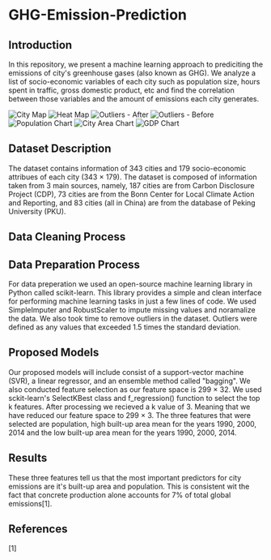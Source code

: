 # GHG-Emission-Prediction

## Introduction
In this repository, we present a machine learning approach to prediciting the emissions of city's greenhouse gases (also known as GHG). We analyze a list of socio-economic variables of each city such as population size, hours spent in traffic, gross domestic product, etc and find the correlation between those variables and the amount of emissions each city generates.

<img src="https://i.imgur.com/jTkUqqS.png" alt="City Map">
<img src="https://i.imgur.com/pkKrQFl.png" alt="Heat Map">
<img src="https://i.imgur.com/lG7fUEC.png" alt="Outliers - After">
<img src="https://i.imgur.com/KhB9xpB.png" alt="Outliers - Before">
<img src="https://i.imgur.com/sB2VEJ6.png" alt="Population Chart">
<img src="https://i.imgur.com/UnT0WdK.png" alt="City Area Chart">
<img src="https://i.imgur.com/DcPaLaG.png" alt="GDP Chart">

## Dataset Description
The dataset contains information of 343 cities and 179 socio-economic attribues of each city (343 × 179). The dataset is composed of information taken from 3 main sources, namely, 187 cities are from Carbon Disclosure Project (CDP), 73 cities are from the Bonn Center for Local Climate Action and Reporting, and 83 cities (all in China) are from the database of Peking University (PKU).

## Data Cleaning Process

## Data Preparation Process
For data preperation we used an open-source machine learning library in Python called scikit-learn. This library provides a simple and clean interface for performing machine learning tasks in just a few lines of code. We used SimpleImputer and RobustScaler to impute missing values and noramalize the data. We also took time to remove outliers in the dataset. Outliers were defined as any values that exceeded 1.5 times the standard deviation.
## Proposed Models
Our proposed models will include consist of a support-vector machine (SVR), a linear regressor, and an ensemble method called "bagging". We also conducted feature selection as our feature space is 299 × 32. We used sckit-learn's SelectKBest class and f_regression() function to select the top k features. After processing we recieved a k value of 3. Meaning that we have reduced our feature space to 299 × 3. The three features that were selected are population, high built-up area mean for the years 1990, 2000, 2014 and the low built-up area mean for the years 1990, 2000, 2014.
## Results
These three features tell us that the most important predictors for city emissions are it's built-up area and population. This is consistent wit the fact that concrete production alone accounts for 7% of total global emissions[1].
## References
[1] 
